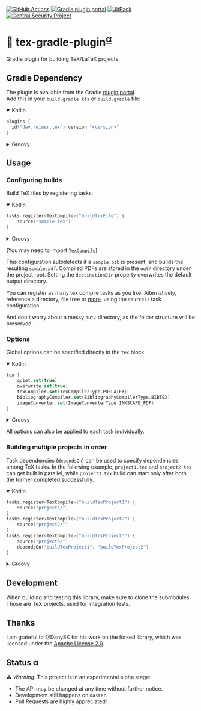 [![GitHub Actions](https://img.shields.io/github/workflow/status/reimersoftware/tex-gradle-plugin/Gradle%20CI?style=flat-square)](https://github.com/reimersoftware/tex-gradle-plugin/actions)
[![Gradle plugin portal](https://img.shields.io/maven-metadata/v/https/plugins.gradle.org/m2/dev/reimer/tex/dev.reimer.tex.gradle.plugin/maven-metadata.xml.svg?label=gradle&style=flat-square)](https://plugins.gradle.org/plugin/dev.reimer.tex)
[![JitPack](https://img.shields.io/jitpack/v/github/reimersoftware/tex-gradle-plugin?style=flat-square)](https://jitpack.io/#dev.reimer/tex-gradle-plugin)
[![Central Security Project](https://img.shields.io/badge/report-vulnerability-e10e71?style=flat-square)](https://hackerone.com/central-security-project/reports/new)

# 📄 tex-gradle-plugin<sup>[α](#status-α)</sup>

Gradle plugin for building TeX/LaTeX projects.

## Gradle Dependency

The plugin is available from the Gradle [plugin portal](https://plugins.gradle.org/plugin/tex.reimer.wayback).  
Add this in your `build.gradle.kts` or `build.gradle` file:

<details open><summary>Kotlin</summary>

```kotlin
plugins {
  id("dev.reimer.tex") version "<version>"
}
```

</details>

<details><summary>Groovy</summary>

```groovy
plugins {
  id "dev.reimer.tex" version "<version>"
}
```

</details>

## Usage

### Configuring builds

Build TeX files by registering tasks:

<details open><summary>Kotlin</summary>

```kotlin
tasks.register<TexCompile>("buildTexFile") {
    source("sample.tex")
}
```

</details>

<details><summary>Groovy</summary>

```groovy
task buildTexFile(type: TexCompile) {
    source("sample.tex")
}
```

</details>

(You may need to import [`TexCompile`](src/main/kotlin/dev/reimer/tex/gradle/plugin/task/TexCompile.kt))

This configuration autodetects if a `sample.bib` is present, 
and builds the resulting `sample.pdf`.
Compiled PDFs are stored in the `out/` directory under the project root.
Setting the `destinationDir` property overwrites 
the default output directory.

You can register as many tex compile tasks as you like.
Alternatively, reference a directory, file tree 
or [more](https://docs.gradle.org/current/javadoc/org/gradle/api/Project.html#files-java.lang.Object...-), 
using the `source()` task configuration.

And don't worry about a messy `out/` directory, 
as the folder structure will be preserved.

### Options

Global options can be specified directly in the `tex` block.

<details open><summary>Kotlin</summary>

```kotlin
tex {
    quiet.set(true)
    overwrite.set(true)
    texCompiler.set(TexCompilerType.PDFLATEX)
    bibliographyCompiler.set(BibliographyCompilerType.BIBTEX)
    imageConverter.set(ImageConverterType.INKSCAPE_PDF)
}
```

</details>

<details><summary>Groovy</summary>

```groovy
tex {
    quiet = true
    overwrite = true
    texCompiler = TexCompilerType.PDFLATEX
    bibliographyCompiler = BibliographyCompilerType.BIBTEX
    imageConverter = ImageConverterType.INKSCAPE_PDF
}
```

</details>

All options can also be applied to each task individually.

### Building multiple projects in order

Task dependencies (`dependsOn`) can be used to specify dependencies among TeX tasks.
In the following example, `project1.tex` and `project2.tex` can get built in parallel,
while `project3.tex` build can start only after both the former completed successfully.

<details open><summary>Kotlin</summary>

```kotlin
tasks.register<TexCompile>("buildTexProject1") {
    source("project1/")
}
tasks.register<TexCompile>("buildTexProject2") {
    source("project2/")
}
tasks.register<TexCompile>("buildTexProject3") {
    source("project3/")
    dependsOn("buildTexProject1", "buildTexProject2")
}
```

</details>

<details><summary>Groovy</summary>

```groovy
task buildTexProject1(type: TexCompile) {
    source("project1/")
}
task buildTexProject2(type: TexCompile) {
    source("project2/")
}
task buildTexProject3(type: TexCompile) {
    source("project3/")
    dependsOn buildTexProject1, buildTexProject2
}
```

</details>

## Development

When building and testing this library, make sure to clone the submodules.
Those are TeX projects, used for integration tests.

## Thanks

I am grateful to @DanySK for his work on the forked library, 
which was licensed under the [Apache License 2.0](https://github.com/DanySK/gradle-latex/blob/master/LICENSE).

## Status α

⚠️ _Warning:_ This project is in an experimental alpha stage:
- The API may be changed at any time without further notice.
- Development still happens on `master`.
- Pull Requests are highly appreciated!
